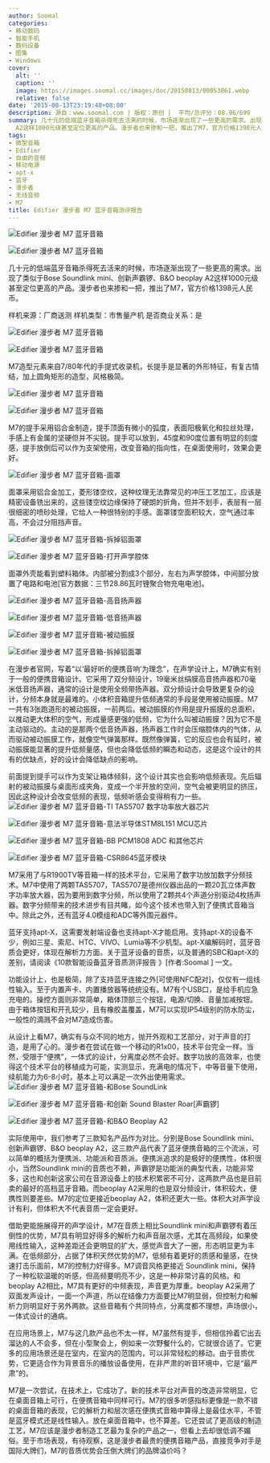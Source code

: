 ```yaml
---
author: Soomal
categories:
- 移动数码
- 智能手机
- 数码设备
- 图集
- Windows
cover:
  alt: ''
  caption: ''
  image: https://images.soomal.cc/images/doc/20150813/00053861.webp
  relative: false
date: '2015-08-13T23:19:48+08:00'
description: 源自：www.soomal.com | 版权：原创 |  平均/总评分：08.96/699
summary: 几十元的低端蓝牙音箱杀得死去活来的时候，市场逐渐出现了一些更高的需求。出现了类似于Bose Soundlink mini、创新声霸锣、B&O beoplay
  A2这样1000元级甚至定位更高的产品。漫步者也来掺和一把，推出了M7，官方价格1398元人民币
tags:
- 微型音箱
- Edifier
- 自由的音频
- 移动电源
- apt-x
- 蓝牙
- 漫步者
- 无线音频
- M7
title: Edifier 漫步者 M7 蓝牙音箱测评报告
---
```


![Edifier 漫步者 M7 蓝牙音箱](https://images.soomal.cc/images/doc/20150804/00053626_01.webp)



![Edifier 漫步者 M7 蓝牙音箱](https://images.soomal.cc/images/doc/20150804/00053628_01.webp)



几十元的低端蓝牙音箱杀得死去活来的时候，市场逐渐出现了一些更高的需求。出现了类似于Bose Soundlink mini、创新声霸锣、B&O beoplay A2这样1000元级甚至定位更高的产品。漫步者也来掺和一把，推出了M7，官方价格1398元人民币。



样机来源：厂商送测
样机类型：市售量产机
是否商业关系：是



![Edifier 漫步者 M7 蓝牙音箱](https://images.soomal.cc/images/doc/20150813/00053855_01.webp)



![Edifier 漫步者 M7 蓝牙音箱](https://images.soomal.cc/images/doc/20150813/00053859_01.webp)



M7造型元素来自7/80年代的手提式收录机，长提手是显著的外形特征，有复古情结，加上圆角矩形的造型，风格极简。



![Edifier 漫步者 M7 蓝牙音箱](https://images.soomal.cc/images/doc/20150813/00053857_01.webp)



![Edifier 漫步者 M7 蓝牙音箱](https://images.soomal.cc/images/doc/20150813/00053856_01.webp)



M7的提手采用铝合金制造，提手顶面有微小的弧度，表面阳极氧化和拉丝处理，手感上有金属的坚硬但并不尖锐。提手可以放到，45度和90度位置有明显的刻度感，提手放倒后可以作为支架使用，改变音箱的指向性，在桌面使用时，效果会更好。



![Edifier 漫步者 M7 蓝牙音箱-面罩](https://images.soomal.cc/images/doc/20150813/00053860.webp)



面罩采用铝合金加工，菱形镂空纹，这种纹理无法靠常见的冲压工艺加工，应该是精密设备铣出来的，这些镂空纹边缘保持了硬朗的折角，但并不划手，表层有一层很细密的喷砂处理，它给人一种很特别的手感。面罩镂空面积较大，空气通过率高，不会过分阻挡声音。



![Edifier 漫步者 M7 蓝牙音箱-拆掉铝面罩](https://images.soomal.cc/images/doc/20150804/00053635_01.webp)



![Edifier 漫步者 M7 蓝牙音箱-打开声学腔体](https://images.soomal.cc/images/doc/20150804/00053641_01.webp)



面罩外壳能看到塑料箱体。内部被分割成3个部分，左右为声学腔体，中间部分放置了电路和电池[官方数据：三节28.86瓦时锂聚合物充电电池]。



![Edifier 漫步者 M7 蓝牙音箱-高音扬声器](https://images.soomal.cc/images/doc/20150804/00053639_01.webp)



![Edifier 漫步者 M7 蓝牙音箱-低音扬声器](https://images.soomal.cc/images/doc/20150804/00053638_01.webp)



![Edifier 漫步者 M7 蓝牙音箱-被动振膜](https://images.soomal.cc/images/doc/20150804/00053637_01.webp)



![Edifier 漫步者 M7 蓝牙音箱-拆掉铝面罩](https://images.soomal.cc/images/doc/20150804/00053636_01.webp)



在漫步者官网，写着“以‘最好听的便携音响’为理念”，在声学设计上，M7确实有别于一般的便携音箱设计。它采用了双分频设计，19毫米丝绢膜高音扬声器和70毫米低音扬声器，通常的设计是使用全频带扬声器。双分频设计会导致更复杂的设计，分频本身就是最难的。小体积音箱提升低频通常的手段是使用被动振膜。M7一共有3张跑道形的被动振膜，一前两后。被动振膜的作用是提升振膜的总面积，以推动更大体积的空气，形成量感更强的低频，它为什么叫被动振膜？因为它不是主动驱动的。主动的是那两个低音扬声器，扬声器工作时会压缩腔体内的气体，从而驱动被动振膜工作，就像空气弹簧那样。既然像弹簧，它的反应也会有延时，被动振膜能显著的提升低频量感，但也会降低低频的瞬态和动态，这是这个设计的共有的优缺点，好的设计会降低缺点的影响。

前面提到提手可以作为支架让箱体倾斜，这个设计其实也会影响低频表现。先后辐射的被动振膜与桌面形成夹角，变成一个半开放的空间，空气会被更明显的挤压，因此这种设计会改变低频的表现，低频听感会变得稍有力一些。
![Edifier 漫步者 M7 蓝牙音箱-TI TAS5707 数字功率放大器芯片](https://images.soomal.cc/images/doc/20150804/00053645_01.webp)




![Edifier 漫步者 M7 蓝牙音箱-意法半导体STM8L151 MCU芯片](https://images.soomal.cc/images/doc/20150804/00053646_01.webp)




![Edifier 漫步者 M7 蓝牙音箱-BB PCM1808 ADC 和其他芯片](https://images.soomal.cc/images/doc/20150804/00053648_01.webp)




![Edifier 漫步者 M7 蓝牙音箱-CSR8645蓝牙模块](https://images.soomal.cc/images/doc/20150804/00053643_01.webp)




M7采用了与R1900TV等音箱一样的技术平台，它采用了数字功放加数字分频技术。M7中使用了两颗TAS5707，TAS5707是德州仪器出品的一颗20瓦立体声数字功率放大器，因为要用到数字分频，所以使用了2颗共4个声道分别驱动4枚扬声器。数字分频带来的技术进步有目共睹，如今这个技术也带入到了便携式音箱当中。除此之外，还有蓝牙4.0模组和ADC等外围元器件。

蓝牙支持apt-X，这需要发射端设备也支持apt-X才能启用。支持apt-X的设备不少，例如三星、索尼、HTC、VIVO、Lumia等不少机型。apt-X编解码时，蓝牙音质会更好，体现在解析力方面。关于蓝牙设备的音质，以及普通的SBC和apt-X的差别，请阅读《10款智能设备蓝牙音质测评报告 》[作者:Soomal ]
一文。


功能设计上，也是极简，除了支持蓝牙连接之外[可使用NFC配对]，仅仅有一组线性输入。至于内置声卡、内置播放器等统统没有。M7有个USB口，是给手机应急充电的。操控方面则非常简单，箱体顶部三个按钮，电源/切换、音量加减按钮。由于箱体按钮和开孔较少，且有橡胶盖覆盖，M7可以实现IP54级别的防水防尘，一般性的滴溅不会对M7造成伤害。

从设计上看M7，确实有与众不同的地方，抛开外观和工艺部分，对于声音的打造，是用了心的。漫步者在尝试在做一个移动的R1x00，技术平台完全一样。当然，受限于“便携”，一体式的设计，分离度必然不会好。数字功放的高效率，也使得这个技术平台的移植成为可能，实测显示，充满电的情况下，中等音量下使用，续航能力为6-8小时，基本上可以满足一次外出使用需求。
![Edifier 漫步者 M7 蓝牙音箱-和Bose SoundLink](https://images.soomal.cc/images/doc/20150804/00053633_01.webp)




![Edifier 漫步者 M7 蓝牙音箱-和创新 Sound Blaster Roar[声霸锣]](https://images.soomal.cc/images/doc/20150804/00053634_01.webp)




![Edifier 漫步者 M7 蓝牙音箱-和B&O Beoplay A2](https://images.soomal.cc/images/doc/20150813/00053851_01.webp)




实际使用中，我们参考了三款知名产品作为对比。分别是Bose Soundlink mini、创新声霸锣、B&O beoplay A2，这三款产品代表了蓝牙便携音箱的三个流派，可以简单的概括为便携派、功能派和音质派。便携派追求的是极好的便携性，体积很小，当然Soundlink mini的音质也不赖，声霸锣是功能派的典型代表，功能非常多，这也和创新这家公司在音源设备上的技术积累密不可分，这两款产品也是目前卖的最好的高档蓝牙音箱。而beoplay A2采用的也是双分频设计，体积较大，便携性则要差些。M7的定位更接近beoplay A2，体积还更大一些。体积大对声学设计有利，但体积大不代表音质一定会更好。

借助更能施展得开的声学设计，M7在音质上相比Soundlink mini和声霸锣有着压倒性的优势，M7具有明显好得多的解析力和声音层次感，尤其在高频段，如果使用线性输入，这种差距还会更明显的扩大，感觉声音大了一圈，形态明显更为丰满。在低频部分，占据了体积天然优势的M7，低频有着更好的质感和量感，在快速打击乐面前，M7的控制力好得多。M7调音风格更接近 Soundlink mini，保持了一种松软温暖的听感，但高频要明亮不少，这是一种非常讨喜的风格。和beoplay A2相比，M7具有更好的中频表现，声音更为厚重。beoplay A2采用了双面发声设计，一面一个声道，所以在结像力方面要比M7明显弱，但控制力和解析力则明显好于另外两款。这些音箱有个共同特点，分离度都不理想，声场很小，一体式设计的通病。

在应用场景上，M7与这几款产品也不太一样，M7虽然有提手，但相信拎着它出去溜达的人不会多，但在小型聚会上，例如来一次野餐什么的，它就很合适了。它更多的应用场景还是在室内，在室内的范围内，可以非常轻松的移动。由于音质优势，它更适合作为背景音乐的播放设备使用，在非严肃的听音环境中，它是“最严肃”的。

M7是一次尝试，在技术上，它成功了。新的技术平台对声音的改造非常明显，它在桌面音箱上可行，在便携音箱中同样可行。M7的很多听感指标更像是一款不错的桌面音箱的表现，它的解析力和层次感在便携式音箱中算得上是最佳水平，不管是蓝牙模式还是线性输入。放在桌面音箱中，也不算差。它还尝试了更高级的制造工艺，M7应该是漫步者制造工艺最为复杂的产品之一，但看上去却很低调不媚俗。至于市场表现，有待观察，这是漫步者最贵的便携音箱产品，直接竞争对手是国际大牌们，M7的音质优势会压倒大牌们的品牌溢价吗？